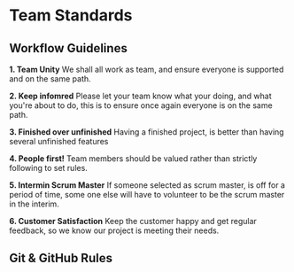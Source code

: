 # Team Standards
 
## Workflow Guidelines

**1. Team Unity**
We shall all work as team, and ensure everyone is supported and on the same path.
 
**2. Keep infomred** 
Please let your team know what your doing, and what you're about to do, this is to ensure once again everyone is on the same path.
 
**3. Finished over unfinished**
Having a finished project, is better than having several unfinished features
 
**4. People first!** 
Team members should be valued rather than strictly following to set rules.
 
**5. Intermin Scrum Master** 
If someone selected as scrum master, is off for a period of time, some one else will have to volunteer to be the scrum master in the interim.
 
**6. Customer Satisfaction** 
Keep the customer happy and get regular feedback, so we know our project is meeting their needs.

## Git & GitHub Rules